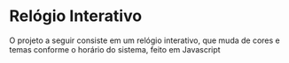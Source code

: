 <h1>Relógio Interativo</h1>
<p>O projeto a seguir consiste em um relógio interativo, que muda de cores e temas conforme o horário do sistema, feito em Javascript</p>

